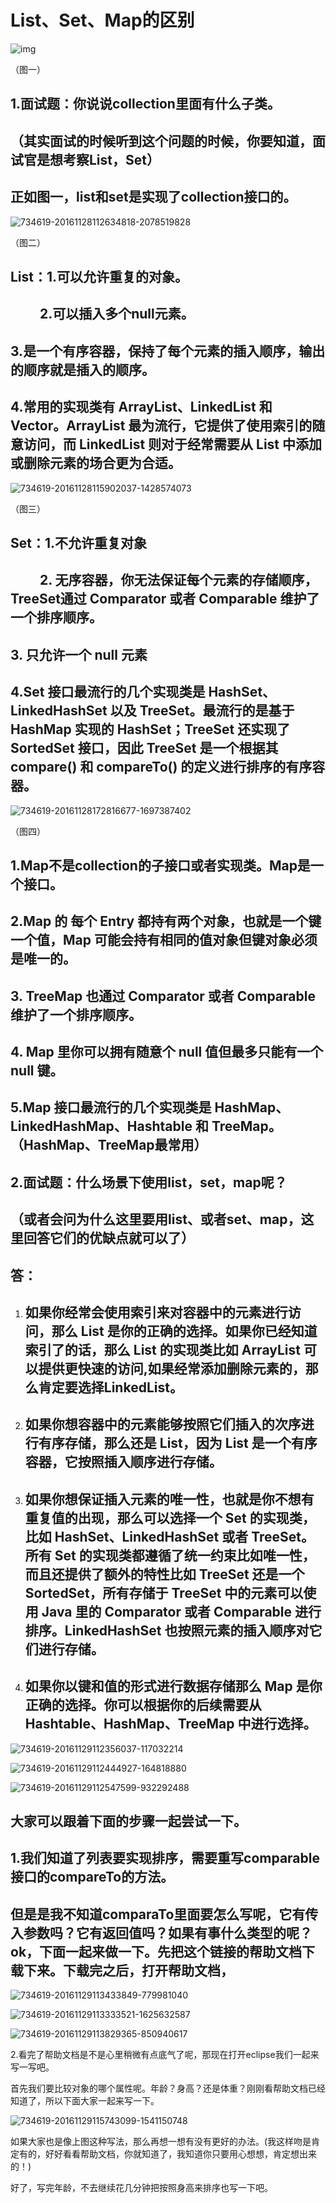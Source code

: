 # List、Set、Map的区别



![img](List、Set、Map的区别.assets/734619-20161128112126943-1082229155.png)

（图一）

## **1.面试题：你说说collection里面有什么子类。**

## （其实面试的时候听到这个问题的时候，你要知道，面试官是想考察List，Set）

## 正如图一，list和set是实现了collection接口的。

 

![734619-20161128112634818-2078519828](List、Set、Map的区别.assets/734619-20161128112634818-2078519828.png)

（图二）

## List：1.可以允许重复的对象。

## 　　  2.可以插入多个null元素。

##     3.是一个有序容器，保持了每个元素的插入顺序，输出的顺序就是插入的顺序。

##     4.常用的实现类有 ArrayList、LinkedList 和 Vector。ArrayList 最为流行，它提供了使用索引的随意访问，而 LinkedList 则对于经常需要从 List 中添加或删除元素的场合更为合适。

 

![734619-20161128115902037-1428574073](List、Set、Map的区别.assets/734619-20161128115902037-1428574073.png)

 （图三）

##  Set：1.不允许重复对象

## 　　  2. 无序容器，你无法保证每个元素的存储顺序，TreeSet通过 Comparator  或者 Comparable 维护了一个排序顺序。

##     3. 只允许一个 null 元素

##     4.Set 接口最流行的几个实现类是 HashSet、LinkedHashSet 以及 TreeSet。最流行的是基于 HashMap 实现的 HashSet；TreeSet 还实现了 SortedSet 接口，因此 TreeSet 是一个根据其 compare() 和 compareTo() 的定义进行排序的有序容器。

 

![734619-20161128172816677-1697387402](List、Set、Map的区别.assets/734619-20161128172816677-1697387402.png)

（图四）

## 1.Map不是collection的子接口或者实现类。Map是一个接口。

## 2.Map 的 每个 Entry 都持有两个对象，也就是一个键一个值，Map 可能会持有相同的值对象但键对象必须是唯一的。

## 3. TreeMap 也通过 Comparator  或者 Comparable 维护了一个排序顺序。

## 4. Map 里你可以拥有随意个 null 值但最多只能有一个 null 键。

## 5.Map 接口最流行的几个实现类是 HashMap、LinkedHashMap、Hashtable 和 TreeMap。（HashMap、TreeMap最常用）

 

 

## 2.面试题：什么场景下使用list，set，map呢？

## （或者会问为什么这里要用list、或者set、map，这里回答它们的优缺点就可以了）

## 答：

1. ## 如果你经常会使用索引来对容器中的元素进行访问，那么 List 是你的正确的选择。如果你已经知道索引了的话，那么 List 的实现类比如 ArrayList 可以提供更快速的访问,如果经常添加删除元素的，那么肯定要选择LinkedList。

2. ## 如果你想容器中的元素能够按照它们插入的次序进行有序存储，那么还是 List，因为 List 是一个有序容器，它按照插入顺序进行存储。

3. ## 如果你想保证插入元素的唯一性，也就是你不想有重复值的出现，那么可以选择一个 Set 的实现类，比如 HashSet、LinkedHashSet 或者 TreeSet。所有 Set 的实现类都遵循了统一约束比如唯一性，而且还提供了额外的特性比如 TreeSet 还是一个 SortedSet，所有存储于 TreeSet 中的元素可以使用 Java 里的 Comparator 或者 Comparable 进行排序。LinkedHashSet 也按照元素的插入顺序对它们进行存储。

4. ## 如果你以键和值的形式进行数据存储那么 Map 是你正确的选择。你可以根据你的后续需要从 Hashtable、HashMap、TreeMap 中进行选择。

![734619-20161129112356037-117032214](List、Set、Map的区别.assets/734619-20161129112356037-117032214.png)

![734619-20161129112444927-164818880](List、Set、Map的区别.assets/734619-20161129112444927-164818880.png)

![734619-20161129112547599-932292488](List、Set、Map的区别.assets/734619-20161129112547599-932292488.png)

## 大家可以跟着下面的步骤一起尝试一下。

## 1.我们知道了列表要实现排序，需要重写comparable接口的compareTo的方法。

## 但是是我不知道comparaTo里面要怎么写呢，它有传入参数吗？它有返回值吗？如果有事什么类型的呢？ok，下面一起来做一下。先把这个链接的帮助文档下载下来。下载完之后，打开帮助文档，



 ![734619-20161129113433849-779981040](List、Set、Map的区别.assets/734619-20161129113433849-779981040.png)

![734619-20161129113333521-1625632587](List、Set、Map的区别.assets/734619-20161129113333521-1625632587.png)

![734619-20161129113829365-850940617](List、Set、Map的区别.assets/734619-20161129113829365-850940617.png)

2.看完了帮助文档是不是心里稍微有点底气了呢，那现在打开eclipse我们一起来写一写吧。

首先我们要比较对象的哪个属性呢。年龄？身高？还是体重？刚刚看帮助文档已经知道了，所以下面大家一起来写一下。

![734619-20161129115743099-1541150748](List、Set、Map的区别.assets/734619-20161129115743099-1541150748.png)

 如果大家也是像上图这种写法，那么再想一想有没有更好的办法。(我这样吻是肯定有的，好好看看帮助文档，你就知道了，我知道你只要用心想想，肯定想出来的！)

好了，写完年龄，不去继续花几分钟把按照身高来排序也写一下吧。